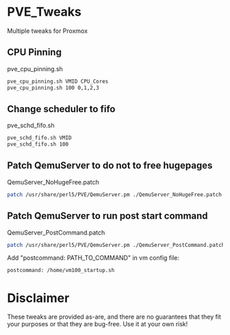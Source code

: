 # PVE_Tweaks
Multiple tweaks for Proxmox

## CPU Pinning
pve_cpu_pinning.sh
```bash
pve_cpu_pinning.sh VMID CPU_Cores
pve_cpu_pinning.sh 100 0,1,2,3
```
## Change scheduler to fifo
pve_schd_fifo.sh
```bash
pve_schd_fifo.sh VMID
pve_schd_fifo.sh 100
```
## Patch QemuServer to do not to free hugepages
QemuServer_NoHugeFree.patch
```bash
patch /usr/share/perl5/PVE/QemuServer.pm ./QemuServer_NoHugeFree.patch
```
## Patch QemuServer to run post start command
QemuServer_PostCommand.patch
```bash
patch /usr/share/perl5/PVE/QemuServer.pm ./QemuServer_PostCommand.patch
```
Add "postcommand: PATH_TO_COMMAND" in vm config file:
```bash
postcommand: /home/vm100_startup.sh
```

# Disclaimer
These tweaks are provided as-are, and there are no guarantees that they fit your purposes or that they are bug-free. Use it at your own risk!
